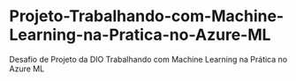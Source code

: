 # Projeto-Trabalhando-com-Machine-Learning-na-Pratica-no-Azure-ML
Desafio de Projeto da DIO Trabalhando com Machine Learning na Prática no Azure ML
